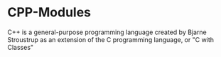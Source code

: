 # CPP-Modules
C++ is a general-purpose programming language created by Bjarne Stroustrup as an extension of the C programming language, or "C with Classes"
